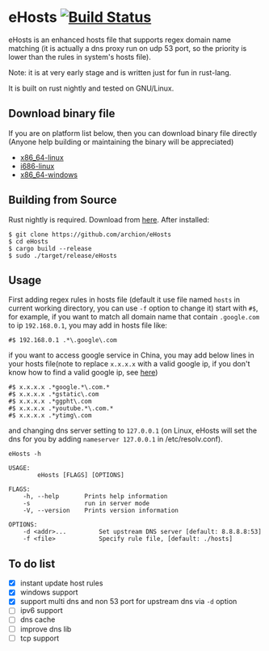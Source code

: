 # eHosts [![Build Status](https://travis-ci.org/archion/eHosts.svg)](https://travis-ci.org/archion/eHosts)

eHosts is an enhanced hosts file that supports regex domain name matching (it is actually a dns proxy run on udp 53 port, so the priority is lower than the rules in system's hosts file).

Note: it is at very early stage and is written just for fun in rust-lang.

It is built on rust nightly and tested on GNU/Linux.


## Download binary file

If you are on platform list below, then you can download binary file directly (Anyone help building or maintaining the binary will be appreciated)

- [x86_64-linux](https://raw.githubusercontent.com/archion/eHosts/master/target/x86_64-unknown-linux-gnu/release/eHosts)
- [i686-linux](https://raw.githubusercontent.com/archion/eHosts/master/target/i686-unknown-linux-gnu/release/eHosts)
- [x86_64-windows](https://raw.githubusercontent.com/archion/eHosts/master/target/x86_64-pc-windows-gnu/release/eHosts.exe)

## Building from Source
Rust nightly is required. Download from [here](http://www.rust-lang.org/install.html). After installed:

```
$ git clone https://github.com/archion/eHosts
$ cd eHosts 
$ cargo build --release
$ sudo ./target/release/eHosts
```

## Usage
First adding regex rules in hosts file (default it use file named `hosts` in current working directory, you can use `-f` option to change it) start with `#$`, for example, if you want to match all domain name that contain `.google.com` to ip `192.168.0.1`, you may add in hosts file like:

```
#$ 192.168.0.1 .*\.google\.com
```
if you want to access google service in China, you may add below lines in your hosts file(note to replace `x.x.x.x` with a valid google ip, if you don't know how to find a valid google ip, see [here](http://archion.github.io/2014/06/18/%E8%87%AA%E5%AF%BB%E8%B0%B7%E6%AD%8C%E6%8C%A8%E5%B1%81/))
```
#$ x.x.x.x .*google.*\.com.*
#$ x.x.x.x .*gstatic\.com
#$ x.x.x.x .*ggpht\.com
#$ x.x.x.x .*youtube.*\.com.*
#$ x.x.x.x .*ytimg\.com
```
and changing dns server setting to `127.0.0.1` (on Linux, eHosts will set the dns for you by adding `nameserver 127.0.0.1` in /etc/resolv.conf).

```
eHosts -h

USAGE:
        eHosts [FLAGS] [OPTIONS]

FLAGS:
    -h, --help       Prints help information
    -s               run in server mode
    -V, --version    Prints version information

OPTIONS:
    -d <addr>...         Set upstream DNS server [default: 8.8.8.8:53]
    -f <file>            Specify rule file, [default: ./hosts]
```



## To do list

- [x] instant update host rules
- [x] windows support
- [x] support multi dns and non 53 port for upstream dns via `-d` option
- [ ] ipv6 support
- [ ] dns cache
- [ ] improve dns lib
- [ ] tcp support
